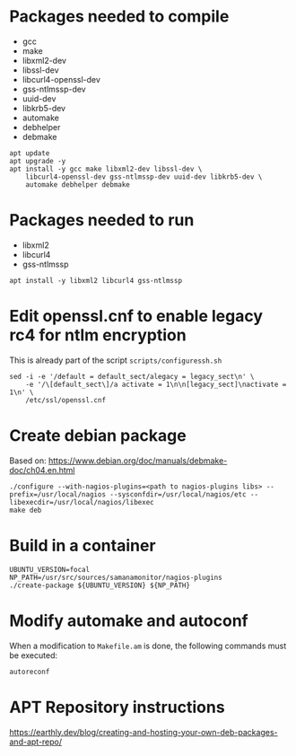 # Packages needed to compile
* gcc
* make
* libxml2-dev
* libssl-dev
* libcurl4-openssl-dev
* gss-ntlmssp-dev
* uuid-dev
* libkrb5-dev
* automake
* debhelper
* debmake
```
apt update
apt upgrade -y
apt install -y gcc make libxml2-dev libssl-dev \
    libcurl4-openssl-dev gss-ntlmssp-dev uuid-dev libkrb5-dev \
    automake debhelper debmake
```

# Packages needed to run
* libxml2
* libcurl4
* gss-ntlmssp
```
apt install -y libxml2 libcurl4 gss-ntlmssp
```

# Edit openssl.cnf to enable legacy rc4 for ntlm encryption
This is already part of the script ```scripts/configuressh.sh```
```
sed -i -e '/default = default_sect/alegacy = legacy_sect\n' \
    -e '/\[default_sect\]/a activate = 1\n\n[legacy_sect]\nactivate = 1\n' \
    /etc/ssl/openssl.cnf
```

# Create debian package
Based on:
https://www.debian.org/doc/manuals/debmake-doc/ch04.en.html
```
./configure --with-nagios-plugins=<path to nagios-plugins libs> --prefix=/usr/local/nagios --sysconfdir=/usr/local/nagios/etc --libexecdir=/usr/local/nagios/libexec
make deb
```

# Build in a container
```
UBUNTU_VERSION=focal
NP_PATH=/usr/src/sources/samanamonitor/nagios-plugins
./create-package ${UBUNTU_VERSION} ${NP_PATH}
```

# Modify automake and autoconf
When a modification to ```Makefile.am``` is done, the following commands must be executed:
```
autoreconf
```

# APT Repository instructions
https://earthly.dev/blog/creating-and-hosting-your-own-deb-packages-and-apt-repo/